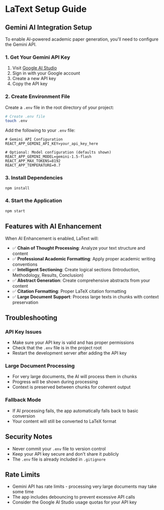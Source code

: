 # LaText Setup Guide

## Gemini AI Integration Setup

To enable AI-powered academic paper generation, you'll need to configure the Gemini API.

### 1. Get Your Gemini API Key

1. Visit [Google AI Studio](https://makersuite.google.com/app/apikey)
2. Sign in with your Google account
3. Create a new API key
4. Copy the API key

### 2. Create Environment File

Create a `.env` file in the root directory of your project:

```bash
# Create .env file
touch .env
```

Add the following to your `.env` file:

```env
# Gemini API Configuration
REACT_APP_GEMINI_API_KEY=your_api_key_here

# Optional: Model configuration (defaults shown)
REACT_APP_GEMINI_MODEL=gemini-1.5-flash
REACT_APP_MAX_TOKENS=8192
REACT_APP_TEMPERATURE=0.7
```

### 3. Install Dependencies

```bash
npm install
```

### 4. Start the Application

```bash
npm start
```

## Features with AI Enhancement

When AI Enhancement is enabled, LaText will:

- ✅ **Chain of Thought Processing**: Analyze your text structure and content
- ✅ **Professional Academic Formatting**: Apply proper academic writing conventions
- ✅ **Intelligent Sectioning**: Create logical sections (Introduction, Methodology, Results, Conclusion)
- ✅ **Abstract Generation**: Create comprehensive abstracts from your content
- ✅ **Citation Formatting**: Proper LaTeX citation formatting
- ✅ **Large Document Support**: Process large texts in chunks with context preservation

## Troubleshooting

### API Key Issues
- Make sure your API key is valid and has proper permissions
- Check that the `.env` file is in the project root
- Restart the development server after adding the API key

### Large Document Processing
- For very large documents, the AI will process them in chunks
- Progress will be shown during processing
- Context is preserved between chunks for coherent output

### Fallback Mode
- If AI processing fails, the app automatically falls back to basic conversion
- Your content will still be converted to LaTeX format

## Security Notes

- Never commit your `.env` file to version control
- Keep your API key secure and don't share it publicly
- The `.env` file is already included in `.gitignore`

## Rate Limits

- Gemini API has rate limits - processing very large documents may take some time
- The app includes debouncing to prevent excessive API calls
- Consider the Google AI Studio usage quotas for your API key 